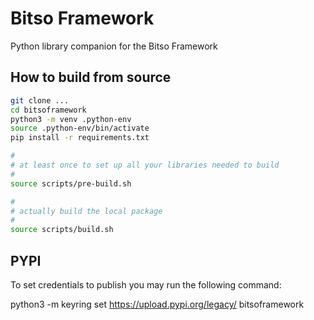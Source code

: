 # Bitso Framework

Python library companion for the Bitso Framework

## How to build from source

```bash
git clone ...
cd bitsoframework
python3 -m venv .python-env
source .python-env/bin/activate
pip install -r requirements.txt

#
# at least once to set up all your libraries needed to build
#
source scripts/pre-build.sh

#
# actually build the local package
#
source scripts/build.sh

```

## PYPI

To set credentials to publish you may run the following command:

python3 -m keyring set https://upload.pypi.org/legacy/ bitsoframework
